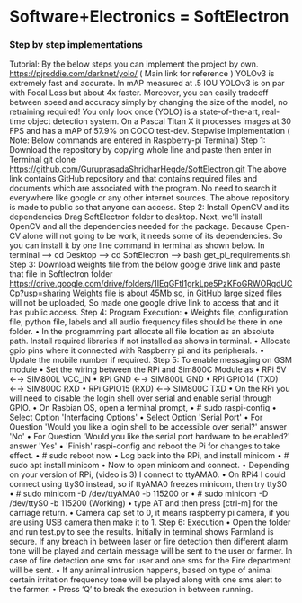 # Software+Electronics = SoftElectron
### Step by step implementations
Tutorial:
 By the below steps you can implement the project by own.
https://pjreddie.com/darknet/yolo/ ( Main link for reference )
YOLOv3 is extremely fast and accurate. In mAP measured at .5 IOU YOLOv3 is on par with Focal Loss but about 4x faster. Moreover, you can easily tradeoff between speed and accuracy simply by changing the size of the model, no retraining required! You only look once (YOLO) is a state-of-the-art, real-time object detection system. On a Pascal Titan X it processes images at 30 FPS and has a mAP of 57.9% on COCO test-dev.
Stepwise Implementation
( Note: Below commands are entered in Raspberry-pi Terminal)
Step 1:
Download the repository by copying whole line and paste then enter in Terminal
git clone https://github.com/GuruprasadaShridharHegde/SoftElectron.git
The above link contains GitHub repository and that contains required files and documents which are associated with the program. No need to search it everywhere like google or any other internet sources. The above repository is made to public so that anyone can access.
Step 2:
Install OpenCV and its dependencies
Drag SoftElectron folder to desktop. Next, we'll install OpenCV and all the dependencies needed for the package. Because Open-CV alone will not going to be work, it needs some of its dependencies. So you can install it by one line command in terminal as shown below.
In terminal
--> cd Desktop
--> cd SoftElectron --> bash get_pi_requirements.sh
Step 3:
Download weights file from the below google drive link and paste that file in Softlectron folder
https://drive.google.com/drive/folders/1IEqGFtI1grkLpe5PzKFoGRWORgdUCCp?usp=sharing
Weights file is about 45Mb so, in GitHub large sized files will not be uploaded, So made one google drive link to access that and it has public access.
Step 4: Program Execution:
•	Weights file, configuration file, python file, labels and all audio frequency files should be there in one folder.
•	In the programming part allocate all file location as an absolute path. Install required libraries if not installed as shows in terminal. 
•	Allocate gpio pins where it connected with Raspberry pi and its peripherals.
•	Update the mobile number if required.
Step 5: To enable messaging on GSM module
•	Set the wiring between the RPi and Sim800C Module as
•	RPi 5V ←→ SIM800L VCC_IN
•	RPi GND ←→ SIM800L GND
•	RPi GPIO14 (TXD) ←→ SIM800C RXD
•	RPi GPIO15 (RXD) ←→ SIM800C TXD
•	On the RPi you will need to disable the login shell over serial and enable serial through GPIO.
•	On Rasbian OS, open a terminal prompt,
•	# sudo raspi-config
•	Select Option 'Interfacing Options'
•	Select Option 'Serial Port'
•	For Question 'Would you like a login shell to be accessible over serial?' answer 'No'
•	For Question 'Would you like the serial port hardware to be enabled?' answer 'Yes'
•	'Finish' raspi-config and reboot the Pi for changes to take effect.
•	# sudo reboot now
•	Log back into the RPi, and install minicom
•	# sudo apt install minicom
•	Now to open minicom and connect. 
•	Depending on your version of RPi, (video is 3) I connect to ttyAMA0. 
•	On RPi4 I could connect using ttyS0 instead, so if ttyAMA0 freezes minicom, then try ttyS0
•	# sudo minicom -D /dev/ttyAMA0 -b 115200 
or
•	# sudo minicom -D /dev/ttyS0 -b 115200 (Working)
•	type AT and then press [ctrl-m] for the carriage return.
•	Camera cap set to 0, it means raspberry pi camera, if you are using USB camera then make it to 1.
Step 6: Execution
•	Open the folder and run test.py to see the results. Initially in terminal shows Farmland is secure. If any breach in between laser or fire detection then different alarm tone will be played and certain message will be sent to the user or farmer. In case of fire detection one sms for user and one sms for the Fire department will be sent.
•	If any animal intrusion happens, based on type of animal certain irritation frequency tone will be played along with one sms alert to the farmer.
•	Press ‘Q’ to break the execution in between running.
